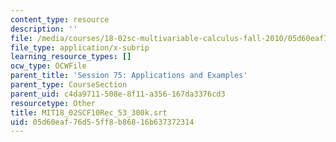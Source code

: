 ```yaml
---
content_type: resource
description: ''
file: /media/courses/18-02sc-multivariable-calculus-fall-2010/05d60eaf76d55ff8b86816b637372314_MIT18_02SCF10Rec_53_300k.vtt
file_type: application/x-subrip
learning_resource_types: []
ocw_type: OCWFile
parent_title: 'Session 75: Applications and Examples'
parent_type: CourseSection
parent_uid: c4da9711-508e-8f11-a356-167da3376cd3
resourcetype: Other
title: MIT18_02SCF10Rec_53_300k.srt
uid: 05d60eaf-76d5-5ff8-b868-16b637372314
---
```

